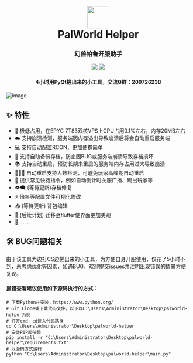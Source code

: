 <h1 align="center">
  <a href="https://github.com/hualuoo/palworld_helper" alt="logo" ><img src="https://raw.githubusercontent.com/hualuoo/palworld_helper/main/resource/favicon.ico" width="60"/></a>
  <br>
  PalWorld Helper
  <br>
</h1>
<h3 align="center">幻兽帕鲁开服助手</h3>
<p align="center">
  <a href="https://www.python.org/">
    <img src="https://img.shields.io/badge/Language-Python-blue?style=flat-square"/>
  </a>
  <a href="https://github.com/hualuoo/palworld-helper/releases">
    <img src="https://img.shields.io/badge/Release-V1.0.10-blue?style=flat-square"/>
  </a>
</p>
<h4 align="center">4小时用PyQt搓出来的小工具，交流Q群：209726238</h4>

![image](https://raw.githubusercontent.com/hualuoo/palworld_helper/main/images/img1.png)

## :sparkles: 特性
* :rocket: 极低占用，在EPYC 7T83双核VPS上CPU占用0.1%左右，内存20MB左右
* :cloud: 支持崩溃检测，服务端因内存溢出导致崩溃后将会自动重启服务端
* 💻 支持自动配置RCON，更加便携简单
* 💾 支持自动备份存档，防止因BUG或服务端崩溃导致存档损坏
* 📚 支持自动重启，预防长期未重启的服务端内存占用过大导致崩溃
* :family_woman_girl_boy: 自动重启支持人数检测，可避免玩家高峰期自动重启
* :link: 提供常见快捷指令，例如自动倒计时关服广播、踢出玩家等
* :eye_speech_bubble: (等待更新)存档修复
* :zap: 倍率等配置文件可视化修改
* :outbox_tray: (等待更新) 背包编辑
* :art: (后续计划) 迁移至flutter使界面更加美观
* 🌈 ... ...

## :hammer_and_wrench: BUG问题相关
由于该工具为边打CS边搓出来的小工具，为方便自身开服使用，仅花了5小时不到，未考虑优化等因素，如遇BUG，欢迎提交issues并注明出现错误的情景方便复现。
#### 报错查看建议使用如下源码执行的方式：
```shell
# 下载Python并安装：https://www.python.org/
# Git Clone或下载代码文件，以下以C:\Users\Administrator\Desktop\palworld-helper为例
# 打开cmd，cd进入代码路径
cd C:\Users\Administrator\Desktop\palworld-helper
# 安装PIP库依赖
pip install -r "C:\Users\Administrator\Desktop\palworld-helper\requirements.txt"
# 以源码方式运行
python "C:\Users\Administrator\Desktop\palworld-helper\main.py"
```
